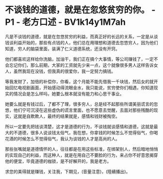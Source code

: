# 不谈钱的道德，就是在忽悠贫穷的你。 - P1 - 老方口述 - BV1k14y1M7ah

凡是不谈钱的道德，就是在忽悠贫穷的利益，而真正好的长远的关系，一定是从谈钱谈利益开始的，那些有点钱的人，他们总在用理想和道德去忽悠穷人，因为他们知道，穷人的脑袋里面，装满了仁义道德系统，还没有开窍。

他们都喜欢这样给你洗脑，加油干，我们正在搞个大事情，等公司赚钱了，一定不会忘记你们，那么前期，大家的工资就先少来一点，这个就像很多男人这样告诉女人，虽然我现在没钱，但我真的很爱你，我一定努力搞钱。

等我发财了，加倍的补偿你，你看，这个月能不能先借我一千块钱，然后女的就开始回忆电视剧画面，开始感动得流眼金水，我只能说，贫穷使你们相遇，你知道现实的情况会是怎么样吗，她要么根本就没有能力和心思干事业。

她要么就是有钱过后，了都不了理，很多穷人，总是经不起那些所谓美丽谎言的忽悠，他们宁可沉浸在这些虚伪的谎言里面，也不愿意去觉醒，去面对那些残酷的现实，这就是自欺欺人，最终的结果就是，感情和钱财被掏空。

所以一定要先把钱谈清楚，这才是道德的行为，不谈钱就谈感情和道德，这就是最大的不道德，很多人说谈钱太俗气，我在想，你拿钱的时候怎么不觉得俗气，你喝花酒的时候怎么不觉得俗气，我认为谈钱的人才是高尚的人。

那些张嘴就是道德情怀的人，往往都是在用这些标准，在绑架别人，然后暗地悄悄的实现自己的利益，而这种人，就是在用自己不要脸的行为，来占你不好意思揭穿他的便宜，毕竟道德的枷锁，是不好解开的，我是老方。

求您的美得就是赚钱，关注我，下期见，(音量注意)，(陸續播出)。
